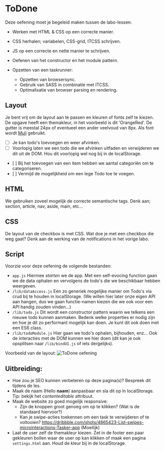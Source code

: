 # ToDone
Deze oefening moet je begeleid maken tussen de labo-lessen:
- Werken met HTML & CSS op een correcte manier.
- CSS herhalen; variabelen, CSS-grid, ITCSS schrijven.
- JS op een correcte en nette manier te schrijven.


- Oefenen van het constructor en  het module pattern.
- Opzetten van een taskrunner:
	- Opzetten van browsersync.
	- Gebruik van SASS in combinatie met ITCSS.
	- Optimalisatie van browser parsing en rendering.

## Layout
Je bent vrij om de layout aan te passen en kleuren of fonts zelf te kiezen.
De opgave heeft een themakleur, in het voorbeeld is dit 'OrangeRed'. De gutter is meestal 24px of eventueel een ander veelvoud van 8px. Als font wordt [Muli](https://fonts.google.com/specimen/Muli) gebruikt.

- [ ] Je kan todo's toevoegen en weer afvinken.
- [ ] Voorlopig laten we een todo die we afvinken uitfaden en verwijderen we dit uit de DOM. Hou dit voorlopig wel nog bij in de localStorage.
- [ ] Bij het toevoegen van een item hebben we aantal categoriën om te categoriseren.
- [ ] Vermijd de mogelijkheid om een lege Todo toe te voegen.

## HTML
We gebruiken zoveel mogelijk de correcte semantische tags.
Denk aan; section, article, nav, aside, main, etc...

## CSS
De layout van de checkbox is met CSS.
Wat doe je met een checkbox die weg gaat? Denk aan de werking van de notifications in het vorige labo.

## Script
Voorzie voor deze oefening de volgende bestanden:
- ```app.js``` Hiermee _starten_ we de app. Met een self-evocing function gaan we de data ophalen en vervolgens de todo's die we beschikbaar hebben weergeven.
- ```/lib/dataAccess.js``` Een zo generiek mogelijke manier om Todo's via crud bij te houden in localStorage. (We willen hier later onze eigen API aan hangen, dus we gaan functie-namen kiezen die we ook voor een API handig zouden vinden...)
- ```/lib/todo.js``` Dit wordt een constructor pattern waarin we telkens een nieuwe todo kunnen aanmaken. Bedenk welke properties er nodig zijn en hoe je dit zo performant mogelijk kan doen. Je kunt dit ook doen met een ES6 class.
- ```/lib/todoModule.js``` Hier gaan we todo's ophalen, bijhouden, enz... Ook de interacties met de DOM kunnen we hier doen (dit kan je ook opsplitsen naar ```/lib/bindUI.js``` of iets dergelijks).

Voorbeeld van de layout:
![ToDone oefening](https://i.imgur.com/aln2FEY.png)

## Uitbreiding:
- Hoe zou je SEO kunnen verbeteren op deze pagina(s)? Bespreek dit tijdens de les.
- Maak de naam (Hello __naam__) aanpasbaar en sla dit op in localStorage. Tip: bekijk het _contenteditable_ attribuut.
- Maak de website zo goed mogelijk responsive:
	- Zijn de knoppen groot genoeg om op te klikken? (Wat is de standaard hiervoor?)
	- Kan je swipe-acties toekennen om een task te verwijderen of te voltooien? https://dribbble.com/shots/4865423-List-swipes-microinteractions-Tasker-app (Moeilijk)
- Laat de user zelf de themakleur kiezen. Zet in de footer een paar gekleuren bollen waar de user op kan klikken of maak een pagina ```settings.html``` aan. Houd de kleur bij in de localStorage.
